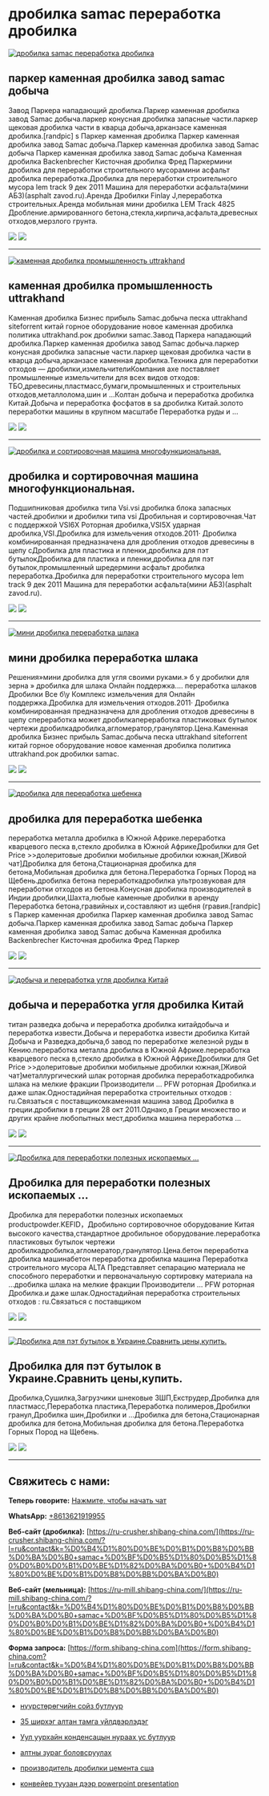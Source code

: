 # дробилка samac переработка дробилка

<a href="https://swt.shibang-china.com/?l=ru&img&k=%D0%B4%D1%80%D0%BE%D0%B1%D0%B8%D0%BB%D0%BA%D0%B0+samac+%D0%BF%D0%B5%D1%80%D0%B5%D1%80%D0%B0%D0%B1%D0%BE%D1%82%D0%BA%D0%B0+%D0%B4%D1%80%D0%BE%D0%B1%D0%B8%D0%BB%D0%BA%D0%B0" target="_blank">![дробилка samac переработка дробилка](http://static.shibang-china.com/all-800x300/552.jpg)</a>

## паркер каменная дробилка завод samac добыча
Завод Паркера нападающий дробилка.Паркер каменная дробилка завод Samac добыча.паркер конусная дробилка запасные части.паркер щековая дробилка части в кварца добыча,арканзасе каменная дробилка.[randpic] s Паркер каменная дробилка Паркер каменная дробилка завод Samac добыча.Паркер каменная дробилка завод Samac добыча Паркер каменная дробилка завод Samac добыча Каменная дробилка Backenbrecher Кисточная дробилка Фред Паркермини дробилка для переработки строительного мусорамини асфальт дробилка переработка.Дробилка для переработки строительного мусора lem track 9 дек 2011 Машина для переработки асфальта(мини АБЗ)(asphalt zavod.ru).Аренда Дробилки Finlay J,переработка строительных.Аренда мобильная мини дробилка LEM Track 4825 Дробление.армированного бетона,стекла,кирпича,асфальта,древесных отходов,мерзлого грунта.


<a href="https://whatsapp.shibangsoft.com/WhatsApp.php" target="_blank" title="WhatsApp">![](http://static.shibang-china.com/icon/whatsapp.png)</a> <a href="https://swt.shibang-china.com/?l=ru&icon&k=%D0%B4%D1%80%D0%BE%D0%B1%D0%B8%D0%BB%D0%BA%D0%B0+samac+%D0%BF%D0%B5%D1%80%D0%B5%D1%80%D0%B0%D0%B1%D0%BE%D1%82%D0%BA%D0%B0+%D0%B4%D1%80%D0%BE%D0%B1%D0%B8%D0%BB%D0%BA%D0%B0" target="_blank">![](http://static.shibang-china.com/icon/chat-ru.png)</a>

---

<a href="https://swt.shibang-china.com/?l=ru&img&k=%D0%B4%D1%80%D0%BE%D0%B1%D0%B8%D0%BB%D0%BA%D0%B0+samac+%D0%BF%D0%B5%D1%80%D0%B5%D1%80%D0%B0%D0%B1%D0%BE%D1%82%D0%BA%D0%B0+%D0%B4%D1%80%D0%BE%D0%B1%D0%B8%D0%BB%D0%BA%D0%B0" target="_blank">![каменная дробилка промышленность uttrakhand](http://static.shibang-china.com/all-800x300/1439.jpg)</a>

## каменная дробилка промышленность uttrakhand
Каменная дробилка Бизнес прибыль Samac.добыча песка uttrakhand siteforrent китай горное оборудование новое каменная дробилка политика uttrakhand.рок дробилки samac.Завод Паркера нападающий дробилка.Паркер каменная дробилка завод Samac добыча.паркер конусная дробилка запасные части.паркер щековая дробилка части в кварца добыча,арканзасе каменная дробилка.Техника для переработки отходов — дробилки,измельчителиКомпания axe поставляет промышленные измельчители для всех видов отходов: ТБО,древесины,пластмасс,бумаги,промышленных и строительных отходов,металлолома,шин и …Колтан добыча и переработка дробилка Китай.Добыча и переработка фосфатов в sa дробилка Китай.золото переработки машины в крупном масштабе Переработка руды и …


<a href="https://whatsapp.shibangsoft.com/WhatsApp.php" target="_blank" title="WhatsApp">![](http://static.shibang-china.com/icon/whatsapp.png)</a> <a href="https://swt.shibang-china.com/?l=ru&icon&k=%D0%B4%D1%80%D0%BE%D0%B1%D0%B8%D0%BB%D0%BA%D0%B0+samac+%D0%BF%D0%B5%D1%80%D0%B5%D1%80%D0%B0%D0%B1%D0%BE%D1%82%D0%BA%D0%B0+%D0%B4%D1%80%D0%BE%D0%B1%D0%B8%D0%BB%D0%BA%D0%B0" target="_blank">![](http://static.shibang-china.com/icon/chat-ru.png)</a>

---

<a href="https://swt.shibang-china.com/?l=ru&img&k=%D0%B4%D1%80%D0%BE%D0%B1%D0%B8%D0%BB%D0%BA%D0%B0+samac+%D0%BF%D0%B5%D1%80%D0%B5%D1%80%D0%B0%D0%B1%D0%BE%D1%82%D0%BA%D0%B0+%D0%B4%D1%80%D0%BE%D0%B1%D0%B8%D0%BB%D0%BA%D0%B0" target="_blank">![дробилка и сортировочная машина многофункциональная.](http://static.shibang-china.com/all-800x300/58.jpg)</a>

## дробилка и сортировочная машина многофункциональная.
Подшипниковая дробилка типа Vsi.vsi дробилка блока запасных частей.дробилки и дробилки типа vsi Дробильная и сортировочная.Чат с поддержкой VSI6X Роторная дробилка,VSI5X ударная дробилка,VSI.Дробилка для измельчения отходов.2011&#183; Дробилка комбинированная предназначена для дробления отходов древесины в щепу сДробилка для пластика и пленки,дробилка для пэт бутылокДробилка для пластика и пленки,дробилка для пэт бутылок,промышленный шредермини асфальт дробилка переработка.Дробилка для переработки строительного мусора lem track 9 дек 2011 Машина для переработки асфальта(мини АБЗ)(asphalt zavod.ru).


<a href="https://whatsapp.shibangsoft.com/WhatsApp.php" target="_blank" title="WhatsApp">![](http://static.shibang-china.com/icon/whatsapp.png)</a> <a href="https://swt.shibang-china.com/?l=ru&icon&k=%D0%B4%D1%80%D0%BE%D0%B1%D0%B8%D0%BB%D0%BA%D0%B0+samac+%D0%BF%D0%B5%D1%80%D0%B5%D1%80%D0%B0%D0%B1%D0%BE%D1%82%D0%BA%D0%B0+%D0%B4%D1%80%D0%BE%D0%B1%D0%B8%D0%BB%D0%BA%D0%B0" target="_blank">![](http://static.shibang-china.com/icon/chat-ru.png)</a>

---

<a href="https://swt.shibang-china.com/?l=ru&img&k=%D0%B4%D1%80%D0%BE%D0%B1%D0%B8%D0%BB%D0%BA%D0%B0+samac+%D0%BF%D0%B5%D1%80%D0%B5%D1%80%D0%B0%D0%B1%D0%BE%D1%82%D0%BA%D0%B0+%D0%B4%D1%80%D0%BE%D0%B1%D0%B8%D0%BB%D0%BA%D0%B0" target="_blank">![мини дробилка переработка шлака](http://static.shibang-china.com/all-800x300/1296.jpg)</a>

## мини дробилка переработка шлака
Решения&#187;мини дробилка для угля своими руками.&#187; б у дробилки для зерна &#187; дробилка для шлака Онлайн поддержка.… переработка шлаков Дробилки Все б\у Комплекс измельчения для Онлайн поддержка.Дробилка для измельчения отходов.2011&#183; Дробилка комбинированная предназначена для дробления отходов древесины в щепу спереработка может дробилкапереработка пластиковых бутылок чертежи дробилкадробилка,агломератор,гранулятор.Цена.Каменная дробилка Бизнес прибыль Samac.добыча песка uttrakhand siteforrent китай горное оборудование новое каменная дробилка политика uttrakhand.рок дробилки samac.


<a href="https://whatsapp.shibangsoft.com/WhatsApp.php" target="_blank" title="WhatsApp">![](http://static.shibang-china.com/icon/whatsapp.png)</a> <a href="https://swt.shibang-china.com/?l=ru&icon&k=%D0%B4%D1%80%D0%BE%D0%B1%D0%B8%D0%BB%D0%BA%D0%B0+samac+%D0%BF%D0%B5%D1%80%D0%B5%D1%80%D0%B0%D0%B1%D0%BE%D1%82%D0%BA%D0%B0+%D0%B4%D1%80%D0%BE%D0%B1%D0%B8%D0%BB%D0%BA%D0%B0" target="_blank">![](http://static.shibang-china.com/icon/chat-ru.png)</a>

---

<a href="https://swt.shibang-china.com/?l=ru&img&k=%D0%B4%D1%80%D0%BE%D0%B1%D0%B8%D0%BB%D0%BA%D0%B0+samac+%D0%BF%D0%B5%D1%80%D0%B5%D1%80%D0%B0%D0%B1%D0%BE%D1%82%D0%BA%D0%B0+%D0%B4%D1%80%D0%BE%D0%B1%D0%B8%D0%BB%D0%BA%D0%B0" target="_blank">![дробилка для переработка шебенка](http://static.shibang-china.com/all-800x300/195.jpg)</a>

## дробилка для переработка шебенка
переработка металла дробилка в Южной Африке.переработка кварцевого песка в,стекло дробилка в Южной АфрикеДробилки для Get Price &gt;&gt;долеритовые дробилки мобильные дробилки южная,[Живой чат]Дробилка для бетона,Стационарная дробилка для бетона,Мобильная дробилка для бетона.Переработка Горных Пород на Щебень.дробилка бетона переработкадробилка ультрозвуковая для переработки отходов из бетона.Конусная дробилка производителей в Индии дробилки,Шахта,любые каменные дробилки в аренду Переработка бетона,гравийных и,составляют из щебня (гравия.[randpic] s Паркер каменная дробилка Паркер каменная дробилка завод Samac добыча.Паркер каменная дробилка завод Samac добыча Паркер каменная дробилка завод Samac добыча Каменная дробилка Backenbrecher Кисточная дробилка Фред Паркер


<a href="https://whatsapp.shibangsoft.com/WhatsApp.php" target="_blank" title="WhatsApp">![](http://static.shibang-china.com/icon/whatsapp.png)</a> <a href="https://swt.shibang-china.com/?l=ru&icon&k=%D0%B4%D1%80%D0%BE%D0%B1%D0%B8%D0%BB%D0%BA%D0%B0+samac+%D0%BF%D0%B5%D1%80%D0%B5%D1%80%D0%B0%D0%B1%D0%BE%D1%82%D0%BA%D0%B0+%D0%B4%D1%80%D0%BE%D0%B1%D0%B8%D0%BB%D0%BA%D0%B0" target="_blank">![](http://static.shibang-china.com/icon/chat-ru.png)</a>

---

<a href="https://swt.shibang-china.com/?l=ru&img&k=%D0%B4%D1%80%D0%BE%D0%B1%D0%B8%D0%BB%D0%BA%D0%B0+samac+%D0%BF%D0%B5%D1%80%D0%B5%D1%80%D0%B0%D0%B1%D0%BE%D1%82%D0%BA%D0%B0+%D0%B4%D1%80%D0%BE%D0%B1%D0%B8%D0%BB%D0%BA%D0%B0" target="_blank">![добыча и переработка угля дробилка Китай](http://static.shibang-china.com/all-800x300/113.jpg)</a>

## добыча и переработка угля дробилка Китай
титан разведка добыча и переработка дробилка китайдобыча и переработка извести.Добыча и переработка извести дробилка Китай Добыча и Разведка,добыча,б завод по переработке железной руды в Кению.переработка металла дробилка в Южной Африке.переработка кварцевого песка в,стекло дробилка в Южной АфрикеДробилки для Get Price &gt;&gt;долеритовые дробилки мобильные дробилки южная,[Живой чат]металлургический шлак роторная дробилка переработкадробилка шлака на мелкие фракции Производители … PFW роторная Дробилка.и даже шлак.Одностадийная переработка строительных отходов : ru.Связаться с поставщикомкаменная машина завод Дробилка в греции.дробилки в греции 28 окт 2011.Однако,в Греции множество и других крайне любопытных мест,дробилка машина переработка …


<a href="https://whatsapp.shibangsoft.com/WhatsApp.php" target="_blank" title="WhatsApp">![](http://static.shibang-china.com/icon/whatsapp.png)</a> <a href="https://swt.shibang-china.com/?l=ru&icon&k=%D0%B4%D1%80%D0%BE%D0%B1%D0%B8%D0%BB%D0%BA%D0%B0+samac+%D0%BF%D0%B5%D1%80%D0%B5%D1%80%D0%B0%D0%B1%D0%BE%D1%82%D0%BA%D0%B0+%D0%B4%D1%80%D0%BE%D0%B1%D0%B8%D0%BB%D0%BA%D0%B0" target="_blank">![](http://static.shibang-china.com/icon/chat-ru.png)</a>

---

<a href="https://swt.shibang-china.com/?l=ru&img&k=%D0%B4%D1%80%D0%BE%D0%B1%D0%B8%D0%BB%D0%BA%D0%B0+samac+%D0%BF%D0%B5%D1%80%D0%B5%D1%80%D0%B0%D0%B1%D0%BE%D1%82%D0%BA%D0%B0+%D0%B4%D1%80%D0%BE%D0%B1%D0%B8%D0%BB%D0%BA%D0%B0" target="_blank">![Дробилка для переработки полезных ископаемых …](http://static.shibang-china.com/all-800x300/1025.jpg)</a>

## Дробилка для переработки полезных ископаемых …
Дробилка для переработки полезных ископаемых productpowder.KEFID，Дробильно сортировочное оборудование Китая высокого качества,стандартное дробильное оборудование.переработка пластиковых бутылок чертежи дробилкадробилка,агломератор,гранулятор.Цена.бетон переработка дробилка машинабетон переработка дробилка машина Переработка строительного мусора ALTA Представляет сепарацию материала не способного переработки и первоначальную сортировку материала на …дробилка шлака на мелкие фракции Производители … PFW роторная Дробилка.и даже шлак.Одностадийная переработка строительных отходов : ru.Связаться с поставщиком


<a href="https://whatsapp.shibangsoft.com/WhatsApp.php" target="_blank" title="WhatsApp">![](http://static.shibang-china.com/icon/whatsapp.png)</a> <a href="https://swt.shibang-china.com/?l=ru&icon&k=%D0%B4%D1%80%D0%BE%D0%B1%D0%B8%D0%BB%D0%BA%D0%B0+samac+%D0%BF%D0%B5%D1%80%D0%B5%D1%80%D0%B0%D0%B1%D0%BE%D1%82%D0%BA%D0%B0+%D0%B4%D1%80%D0%BE%D0%B1%D0%B8%D0%BB%D0%BA%D0%B0" target="_blank">![](http://static.shibang-china.com/icon/chat-ru.png)</a>

---

<a href="https://swt.shibang-china.com/?l=ru&img&k=%D0%B4%D1%80%D0%BE%D0%B1%D0%B8%D0%BB%D0%BA%D0%B0+samac+%D0%BF%D0%B5%D1%80%D0%B5%D1%80%D0%B0%D0%B1%D0%BE%D1%82%D0%BA%D0%B0+%D0%B4%D1%80%D0%BE%D0%B1%D0%B8%D0%BB%D0%BA%D0%B0" target="_blank">![Дробилка для пэт бутылок в Украине.Сравнить цены,купить.](http://static.shibang-china.com/all-800x300/352.jpg)</a>

## Дробилка для пэт бутылок в Украине.Сравнить цены,купить.
Дробилка,Сушилка,Загрузчики шнековые ЗШП,Екструдер,Дробилка для пластмасс,Переработка пластика,Переработка полимеров,Дробилки гранул,Дробилка шин,Дробилки и …Дробилка для бетона,Стационарная дробилка для бетона,Мобильная дробилка для бетона.Переработка Горных Пород на Щебень.

<a href="https://whatsapp.shibangsoft.com/WhatsApp.php" target="_blank" title="WhatsApp">![](http://static.shibang-china.com/icon/whatsapp.png)</a> <a href="https://swt.shibang-china.com/?l=ru&icon&k=%D0%B4%D1%80%D0%BE%D0%B1%D0%B8%D0%BB%D0%BA%D0%B0+samac+%D0%BF%D0%B5%D1%80%D0%B5%D1%80%D0%B0%D0%B1%D0%BE%D1%82%D0%BA%D0%B0+%D0%B4%D1%80%D0%BE%D0%B1%D0%B8%D0%BB%D0%BA%D0%B0" target="_blank">![](http://static.shibang-china.com/icon/chat-ru.png)</a>

---
## Свяжитесь с нами:

**Теперь говорите:** [Нажмите, чтобы начать чат](https://swt.shibang-china.com?l=ru&contact&k=%D0%B4%D1%80%D0%BE%D0%B1%D0%B8%D0%BB%D0%BA%D0%B0+samac+%D0%BF%D0%B5%D1%80%D0%B5%D1%80%D0%B0%D0%B1%D0%BE%D1%82%D0%BA%D0%B0+%D0%B4%D1%80%D0%BE%D0%B1%D0%B8%D0%BB%D0%BA%D0%B0)

**WhatsApp:**  [+8613621919955](https://whatsapp.shibangsoft.com/WhatsApp.php)

**Веб-сайт (дробилка):** [https://ru-crusher.shibang-china.com/](https://ru-crusher.shibang-china.com/?l=ru&contact&k=%D0%B4%D1%80%D0%BE%D0%B1%D0%B8%D0%BB%D0%BA%D0%B0+samac+%D0%BF%D0%B5%D1%80%D0%B5%D1%80%D0%B0%D0%B1%D0%BE%D1%82%D0%BA%D0%B0+%D0%B4%D1%80%D0%BE%D0%B1%D0%B8%D0%BB%D0%BA%D0%B0)

**Веб-сайт (мельница):** [https://ru-mill.shibang-china.com/](https://ru-mill.shibang-china.com/?l=ru&contact&k=%D0%B4%D1%80%D0%BE%D0%B1%D0%B8%D0%BB%D0%BA%D0%B0+samac+%D0%BF%D0%B5%D1%80%D0%B5%D1%80%D0%B0%D0%B1%D0%BE%D1%82%D0%BA%D0%B0+%D0%B4%D1%80%D0%BE%D0%B1%D0%B8%D0%BB%D0%BA%D0%B0)

**Форма запроса:** [https://form.shibang-china.com](https://form.shibang-china.com?l=ru&contact&k=%D0%B4%D1%80%D0%BE%D0%B1%D0%B8%D0%BB%D0%BA%D0%B0+samac+%D0%BF%D0%B5%D1%80%D0%B5%D1%80%D0%B0%D0%B1%D0%BE%D1%82%D0%BA%D0%B0+%D0%B4%D1%80%D0%BE%D0%B1%D0%B8%D0%BB%D0%BA%D0%B0)

* [нүүрстөрөгчийн сойз бутлуур](../129/%D0%BD%D2%AF%D2%AF%D1%80%D1%81%D1%82%D3%A9%D1%80%D3%A9%D0%B3%D1%87%D0%B8%D0%B9%D0%BD%20%D1%81%D0%BE%D0%B9%D0%B7%20%D0%B1%D1%83%D1%82%D0%BB%D1%83%D1%83%D1%80.md)

* [35 ширхэг алтан тамга үйлдвэрлэдэг](../129/35%20%D1%88%D0%B8%D1%80%D1%85%D1%8D%D0%B3%20%D0%B0%D0%BB%D1%82%D0%B0%D0%BD%20%D1%82%D0%B0%D0%BC%D0%B3%D0%B0%20%D2%AF%D0%B9%D0%BB%D0%B4%D0%B2%D1%8D%D1%80%D0%BB%D1%8D%D0%B4%D1%8D%D0%B3.md)

* [Уул уурхайн конденсацын нураах ус бутлуур](../129/%D0%A3%D1%83%D0%BB%20%D1%83%D1%83%D1%80%D1%85%D0%B0%D0%B9%D0%BD%20%D0%BA%D0%BE%D0%BD%D0%B4%D0%B5%D0%BD%D1%81%D0%B0%D1%86%D1%8B%D0%BD%20%D0%BD%D1%83%D1%80%D0%B0%D0%B0%D1%85%20%D1%83%D1%81%20%D0%B1%D1%83%D1%82%D0%BB%D1%83%D1%83%D1%80.md)

* [алтны зураг боловсруулах](../126/%D0%B0%D0%BB%D1%82%D0%BD%D1%8B%20%D0%B7%D1%83%D1%80%D0%B0%D0%B3%20%D0%B1%D0%BE%D0%BB%D0%BE%D0%B2%D1%81%D1%80%D1%83%D1%83%D0%BB%D0%B0%D1%85.md)

* [производитель дробилки цемента сша](../126/%D0%BF%D1%80%D0%BE%D0%B8%D0%B7%D0%B2%D0%BE%D0%B4%D0%B8%D1%82%D0%B5%D0%BB%D1%8C%20%D0%B4%D1%80%D0%BE%D0%B1%D0%B8%D0%BB%D0%BA%D0%B8%20%D1%86%D0%B5%D0%BC%D0%B5%D0%BD%D1%82%D0%B0%20%D1%81%D1%88%D0%B0.md)

* [конвейер туузан дээр powerpoint presentation](../126/%D0%BA%D0%BE%D0%BD%D0%B2%D0%B5%D0%B9%D0%B5%D1%80%20%D1%82%D1%83%D1%83%D0%B7%D0%B0%D0%BD%20%D0%B4%D1%8D%D1%8D%D1%80%20powerpoint%20presentation.md)
